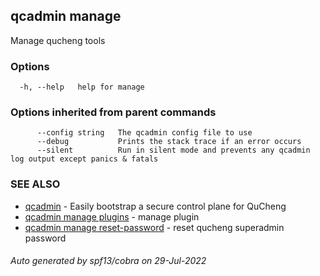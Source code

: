 ## qcadmin manage

Manage qucheng tools

### Options

```
  -h, --help   help for manage
```

### Options inherited from parent commands

```
      --config string   The qcadmin config file to use
      --debug           Prints the stack trace if an error occurs
      --silent          Run in silent mode and prevents any qcadmin log output except panics & fatals
```

### SEE ALSO

* [qcadmin](qcadmin.md)	 - Easily bootstrap a secure control plane for QuCheng
* [qcadmin manage plugins](qcadmin_manage_plugins.md)	 - manage plugin
* [qcadmin manage reset-password](qcadmin_manage_reset-password.md)	 - reset qucheng superadmin password

###### Auto generated by spf13/cobra on 29-Jul-2022
